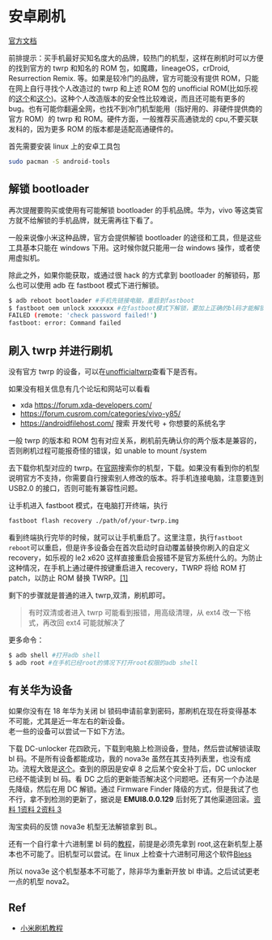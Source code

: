 # 安卓刷机

[官方文档](https://wiki.archlinux.org/index.php/android)

前排提示：买手机最好买知名度大的品牌，较热门的机型，这样在刷机时可以方便的找到官方的 twrp 和知名的 ROM 包，如魔趣，lineageOS，crDroid, Resurrection Remix. 等。如果是较冷门的品牌，官方可能没有提供 ROM，只能在网上自行寻找个人改造过的 twrp 和上述 ROM 包的 unofficial ROM(比如乐视的[这个](https://forum.xda-developers.com/t/rom-7-1-2-mtk-x620-unofficial-beta-lineageos-14-1-leeco-le2-pro-02-april-2019.3724749/)和[这个](https://github.com/zaoqi-android/Le_X62X_AOSP6.0))。这种个人改造版本的安全性比较难说，而且还可能有更多的 bug。也有可能你翻遍全网，也找不到冷门机型能用（指好用的、非硬件提供商的官方 ROM）的 twrp 和 ROM。硬件方面，一般推荐买高通骁龙的 cpu,不要买联发科的，因为更多 ROM 的版本都是适配高通硬件的。

首先需要安装 linux 上的安卓工具包

```bash
sudo pacman -S android-tools
```

## 解锁 bootloader

再次提醒要购买或使用有可能解锁 bootloader 的手机品牌。华为，vivo 等这类官方就不给解锁的手机品牌，就无需再往下看了。

一般来说像小米这种品牌，官方会提供解锁 bootloader 的途径和工具，但是这些工具基本只能在 windows 下用。这时候你就只能用一台 windows 操作，或者使用虚拟机。

除此之外，如果你能获取，或通过很 hack 的方式拿到 bootloader 的解锁码，那么也可以使用 adb 在 fastboot 模式下进行解锁。

```bash
$ adb reboot bootloader #手机先链接电脑，重启到fastboot
$ fastboot oem unlock xxxxxxx #在fastboot模式下解锁，要加上正确的bl码才能解锁，否则会报错
FAILED (remote: 'check password failed!')
fastboot: error: Command failed
```

## 刷入 twrp 并进行刷机

没有官方 twrp 的设备，可以在[unofficialtwrp](https://unofficialtwrp.com/devices/)查看下是否有。

如果没有相关信息有几个论坛和网站可以看看

- xda https://forum.xda-developers.com/
- https://forum.cusrom.com/categories/vivo-y85/
- https://androidfilehost.com/ 搜索 开发代号 + 你想要的系统名字

一般 twrp 的版本和 ROM 包有对应关系，刷机前先确认你的两个版本是兼容的，否则刷机过程可能报奇怪的错误，如 unable to mount /system

去下载你机型对应的 twrp。在[官网](https://twrp.me/Devices/)搜索你的机型，下载。如果没有看到你的机型说明官方不支持，你需要自行搜索别人修改的版本。将手机连接电脑，注意要连到 USB2.0 的接口，否则可能有兼容性问题。

让手机进入 fastboot 模式，在电脑打开终端，执行

```bash
fastboot flash recovery ./path/of/your-twrp.img
```

看到终端执行完毕的时候，就可以让手机重启了。这里注意，执行`fastboot reboot`可以重启，但是许多设备会在首次启动时自动覆盖替换你刷入的自定义 recovery，如乐视的 le2 x620 这样直接重启会报错不是官方系统什么的。为防止这种情况，在手机上通过硬件按键重启进入 recovery，TWRP 将给 ROM 打 patch，以防止 ROM 替换 TWRP。[[1]](https://twrp.me/xiaomi/xiaomimi5.html)

剩下的步骤就是普通的进入 twrp,双清，刷机即可。

> 有时双清或者进入 twrp 可能看到报错，用高级清理，从 ext4 改一下格式，再改回 ext4 可能就解决了

更多命令：

```bash
$ adb shell #打开adb shell
$ adb root #在手机已经root的情况下打开root权限的adb shell
```

## 有关华为设备

如果你没有在 18 年华为关闭 bl 锁码申请前拿到密码，那刷机在现在将变得基本不可能，尤其是近一年左右的新设备。  
老一些的设备可以尝试一下如下方法。

下载 DC-unlocker 花四欧元，下载到电脑上检测设备，登陆，然后尝试解锁读取 bl 码。不是所有设备都能成功，我的 nova3e 虽然在其支持列表里，也没有成功。流程大致是[这个](https://www.forece.net/post/4886.htm)。查到的原因是安卓 8 之后某个安全补丁后，DC unlocker 已经不能读到 bl 码。看 DC 之后的更新能否解决这个问题吧。还有另一个办法是先降级，然后在用 DC 解锁。通过 Firmware Finder 降级的方式，但是我试了也不行，拿不到检测的更新了，据说是 **EMUI8.0.0.129** 后封死了其他渠道回滚。[资料 1](https://club.huawei.com/thread-15361104-1-1.html)[资料 2](https://cn.ui.vmall.com/thread-19813753-1-1.html)[资料 3](https://www.cnblogs.com/lsgxeva/p/13469490.html)

淘宝卖码的反馈 nova3e 机型无法解锁拿到 BL。

还有一个自行拿十六进制里 bl 码的[教程](https://www.52pojie.cn/thread-816065-1-1.html)，前提是必须先拿到 root,这在新机型上基本也不可能了。旧机型可以尝试。在 linux 上检查十六进制可用这个软件[Bless](https://www.archlinux.org/packages/community/any/bless/)

所以 nova3e 这个机型基本不可能了，除非华为重新开放 bl 申请。之后试试更老一点的机型 nova2。

## Ref

- [小米刷机教程](http://www.romleyuan.com/news/readnews?newsid=938)
